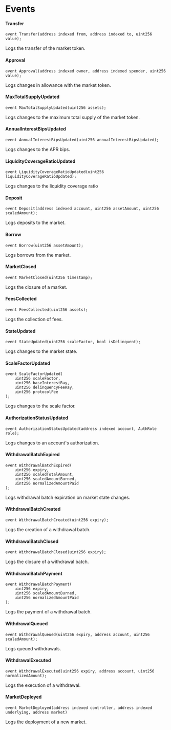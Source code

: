 # Events

#### Transfer

```solidity
event Transfer(address indexed from, address indexed to, uint256 value);
```

Logs the transfer of the market token.

#### Approval

```solidity
event Approval(address indexed owner, address indexed spender, uint256 value);
```

Logs changes in allowance with the market token.

#### MaxTotalSupplyUpdated

```solidity
event MaxTotalSupplyUpdated(uint256 assets);
```

Logs changes to the maximum total supply of the market token.

#### AnnualInterestBipsUpdated

```solidity
event AnnualInterestBipsUpdated(uint256 annualInterestBipsUpdated);
```

Logs changes to the APR bips.

#### LiquidityCoverageRatioUpdated

```solidity
event LiquidityCoverageRatioUpdated(uint256 liquidityCoverageRatioUpdated);
```

Logs changes to the liquidity coverage ratio

#### Deposit

```solidity
event Deposit(address indexed account, uint256 assetAmount, uint256 scaledAmount);
```

Logs deposits to the market.

#### Borrow

```solidity
event Borrow(uint256 assetAmount);
```

Logs borrows from the market.

#### MarketClosed

```solidity
event MarketClosed(uint256 timestamp);
```

Logs the closure of a market.

#### FeesCollected

```solidity
event FeesCollected(uint256 assets);
```

Logs the collection of fees.

#### StateUpdated

```solidity
event StateUpdated(uint256 scaleFactor, bool isDelinquent);
```

Logs changes to the market state.

#### ScaleFactorUpdated

```solidity
event ScaleFactorUpdated(
    uint256 scaleFactor,
    uint256 baseInterestRay,
    uint256 delinquencyFeeRay,
    uint256 protocolFee
);
```

Logs changes to the scale factor.

#### AuthorizationStatusUpdated

```solidity
event AuthorizationStatusUpdated(address indexed account, AuthRole role);
```

Logs changes to an account's authorization.

#### WithdrawalBatchExpired

```solidity
event WithdrawalBatchExpired(
    uint256 expiry,
    uint256 scaledTotalAmount,
    uint256 scaledAmountBurned,
    uint256 normalizedAmountPaid
);
```

Logs withdrawal batch expiration on market state changes.

#### WithdrawalBatchCreated

```solidity
event WithdrawalBatchCreated(uint256 expiry);
```

Logs the creation of a withdrawal batch.

#### WithdrawalBatchClosed

```solidity
event WithdrawalBatchClosed(uint256 expiry);
```

Logs the closure of a withdrawal batch.

#### WithdrawalBatchPayment

```solidity
event WithdrawalBatchPayment(
    uint256 expiry,
    uint256 scaledAmountBurned,
    uint256 normalizedAmountPaid
);
```

Logs the payment of a withdrawal batch.

#### WithdrawalQueued

```solidity
event WithdrawalQueued(uint256 expiry, address account, uint256 scaledAmount);
```

Logs queued withdrawals.

#### WithdrawalExecuted

```solidity
event WithdrawalExecuted(uint256 expiry, address account, uint256 normalizedAmount);
```

Logs the execution of a withdrawal.

#### MarketDeployed

```solidity
event MarketDeployed(address indexed controller, address indexed underlying, address market)
```

Logs the deployment of a new market.

